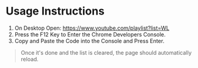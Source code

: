 # Usage Instructions

1. On Desktop Open: https://www.youtube.com/playlist?list=WL
2. Press the F12 Key to Enter the Chrome Developers Console.
3. Copy and Paste the Code into the Console and Press Enter.

> Once it's done and the list is cleared, the page should automatically reload.
